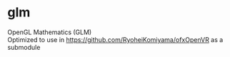 # glm
OpenGL Mathematics (GLM)  
Optimized to use in https://github.com/RyoheiKomiyama/ofxOpenVR as a submodule
